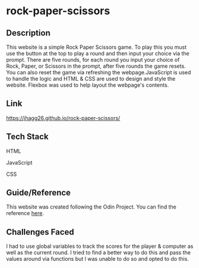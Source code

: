 # rock-paper-scissors

## Description
This website is a simple Rock Paper Scissors game. To play this you must use the button at the top to play a round and then input your choice via the prompt. There are five rounds, for each round you input your choice of Rock, Paper, or Scissors in the prompt, after five rounds the game resets. You can also reset the game via refreshing the webpage.JavaScript is used to handle the logic and HTML & CSS are used to design and style the website. Flexbox was used to help layout the webpage's contents.

## Link
https://jhagg26.github.io/rock-paper-scissors/

## Tech Stack
HTML

JavaScript

CSS

## Guide/Reference
This website was created following the Odin Project.
You can find the reference [here](https://www.theodinproject.com/lessons/foundations-rock-paper-scissors).

## Challenges Faced
I had to use global variables to track the scores for the player & computer as well as the current round. I tried to find a better way to do this and pass the values around via functions but I was unable to do so and opted to do this. 
